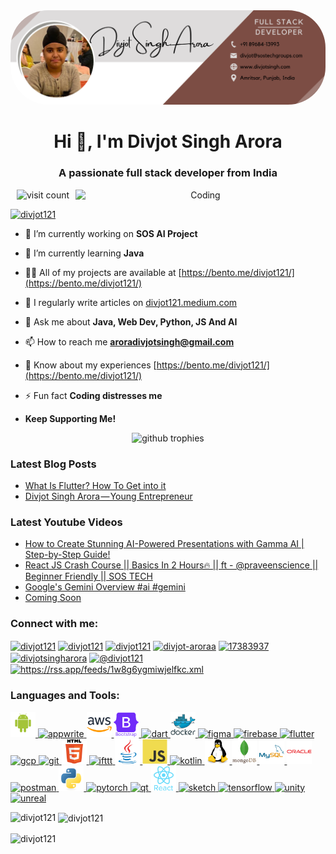 <div align="center">
<img src="./Divjot Singh Arora.png" style="border-radius: 60px;">
<h1 align="center">Hi 👋, I'm Divjot Singh Arora</h1>
<h3 align="center">A passionate full stack developer from India</h3>
<img align="right" alt="Coding" width="400" src="https://cdn.dribbble.com/users/1162077/screenshots/3848914/programmer.gif">
</div>

<div align="center">
  <img src="https://visitcount.itsvg.in/api?id=divjot121&icon=8&color=1" alt="visit count"/>
</div>

<p align="left"> <a href="https://twitter.com/divjot121" target="blank"><img src="https://img.shields.io/twitter/follow/divjot121?logo=twitter&style=for-the-badge" alt="divjot121" /></a> </p>


- 🔭 I’m currently working on **SOS AI Project**

- 🌱 I’m currently learning **Java**

- 👨‍💻 All of my projects are available at [https://bento.me/divjot121/](https://bento.me/divjot121/)

- 📝 I regularly write articles on [divjot121.medium.com](divjot121.medium.com)

- 💬 Ask me about **Java, Web Dev, Python, JS And AI**

- 📫 How to reach me **aroradivjotsingh@gmail.com**

- 📄 Know about my experiences [https://bento.me/divjot121/](https://bento.me/divjot121/)

- ⚡ Fun fact **Coding distresses me**

- **Keep Supporting Me!**

<div align="center">
  <img src="https://github-trophies.vercel.app/?username=divjot121&column=6&margin-w=15&margin-h=15" alt="github trophies"/>
</div>

### Latest Blog Posts
<!-- BLOG-POST-LIST:START -->
- [What Is Flutter? How To Get into it](https://divjot121.medium.com/what-is-flutter-how-to-get-into-it-343cc8232a93?source=rss-b54bcf2ee12c------2)
- [Divjot Singh Arora — Young Entrepreneur](https://divjot121.medium.com/divjot-singh-arora-young-entrepreneur-b0c79a8f1c06?source=rss-b54bcf2ee12c------2)
<!-- BLOG-POST-LIST:END -->

### Latest Youtube Videos
<!-- YOUTUBE-VIDEOS-LIST:START -->
- [How to Create Stunning AI-Powered Presentations with Gamma AI | Step-by-Step Guide!](https://www.youtube.com/watch?v=QlVxH9YJ7wc)
- [React JS Crash Course || Basics In 2 Hours🔥 || ft - @praveenscience || Beginner Friendly || SOS TECH](https://www.youtube.com/watch?v=3nh-D4MJqo0)
- [Google&#39;s Gemini  Overview #ai #gemini](https://www.youtube.com/watch?v=qfqFO66BH4w)
- [Coming Soon](https://www.youtube.com/watch?v=mYBkYk4NDRM)
<!-- YOUTUBE-VIDEOS-LIST:END -->

<h3 align="left">Connect with me:</h3>
<p align="left">
<a href="https://codepen.io/divjot121" target="blank"><img align="center" src="https://raw.githubusercontent.com/rahuldkjain/github-profile-readme-generator/master/src/images/icons/Social/codepen.svg" alt="divjot121" height="30" width="40" /></a>
<a href="https://dev.to/divjot121" target="blank"><img align="center" src="https://raw.githubusercontent.com/rahuldkjain/github-profile-readme-generator/master/src/images/icons/Social/devto.svg" alt="divjot121" height="30" width="40" /></a>
<a href="https://twitter.com/divjot121" target="blank"><img align="center" src="https://raw.githubusercontent.com/rahuldkjain/github-profile-readme-generator/master/src/images/icons/Social/twitter.svg" alt="divjot121" height="30" width="40" /></a>
<a href="https://linkedin.com/in/divjot-aroraa" target="blank"><img align="center" src="https://raw.githubusercontent.com/rahuldkjain/github-profile-readme-generator/master/src/images/icons/Social/linked-in-alt.svg" alt="divjot-aroraa" height="30" width="40" /></a>
<a href="https://stackoverflow.com/users/17383937" target="blank"><img align="center" src="https://raw.githubusercontent.com/rahuldkjain/github-profile-readme-generator/master/src/images/icons/Social/stack-overflow.svg" alt="17383937" height="30" width="40" /></a>
<a href="https://instagram.com/divjotsingharora" target="blank"><img align="center" src="https://raw.githubusercontent.com/rahuldkjain/github-profile-readme-generator/master/src/images/icons/Social/instagram.svg" alt="divjotsingharora" height="30" width="40" /></a>
<a href="https://medium.com/@divjot121" target="blank"><img align="center" src="https://raw.githubusercontent.com/rahuldkjain/github-profile-readme-generator/master/src/images/icons/Social/medium.svg" alt="@divjot121" height="30" width="40" /></a>
<a href="/https://rss.app/feeds/1w8g6ygmiwjelfkc.xml" target="blank"><img align="center" src="https://raw.githubusercontent.com/rahuldkjain/github-profile-readme-generator/master/src/images/icons/Social/rss.svg" alt="https://rss.app/feeds/1w8g6ygmiwjelfkc.xml" height="30" width="40" /></a>
</p>

<h3 align="left">Languages and Tools:</h3>
<p align="left"> <a href="https://developer.android.com" target="_blank" rel="noreferrer"> <img src="https://raw.githubusercontent.com/devicons/devicon/master/icons/android/android-original-wordmark.svg" alt="android" width="40" height="40"/> </a> <a href="https://appwrite.io" target="_blank" rel="noreferrer"> <img src="https://www.vectorlogo.zone/logos/appwriteio/appwriteio-icon.svg" alt="appwrite" width="40" height="40"/> </a> <a href="https://aws.amazon.com" target="_blank" rel="noreferrer"> <img src="https://raw.githubusercontent.com/devicons/devicon/master/icons/amazonwebservices/amazonwebservices-original-wordmark.svg" alt="aws" width="40" height="40"/> </a> <a href="https://getbootstrap.com" target="_blank" rel="noreferrer"> <img src="https://raw.githubusercontent.com/devicons/devicon/master/icons/bootstrap/bootstrap-plain-wordmark.svg" alt="bootstrap" width="40" height="40"/> </a> <a href="https://dart.dev" target="_blank" rel="noreferrer"> <img src="https://www.vectorlogo.zone/logos/dartlang/dartlang-icon.svg" alt="dart" width="40" height="40"/> </a> <a href="https://www.docker.com/" target="_blank" rel="noreferrer"> <img src="https://raw.githubusercontent.com/devicons/devicon/master/icons/docker/docker-original-wordmark.svg" alt="docker" width="40" height="40"/> </a> <a href="https://www.figma.com/" target="_blank" rel="noreferrer"> <img src="https://www.vectorlogo.zone/logos/figma/figma-icon.svg" alt="figma" width="40" height="40"/> </a> <a href="https://firebase.google.com/" target="_blank" rel="noreferrer"> <img src="https://www.vectorlogo.zone/logos/firebase/firebase-icon.svg" alt="firebase" width="40" height="40"/> </a> <a href="https://flutter.dev" target="_blank" rel="noreferrer"> <img src="https://www.vectorlogo.zone/logos/flutterio/flutterio-icon.svg" alt="flutter" width="40" height="40"/> </a> <a href="https://cloud.google.com" target="_blank" rel="noreferrer"> <img src="https://www.vectorlogo.zone/logos/google_cloud/google_cloud-icon.svg" alt="gcp" width="40" height="40"/> </a> <a href="https://git-scm.com/" target="_blank" rel="noreferrer"> <img src="https://www.vectorlogo.zone/logos/git-scm/git-scm-icon.svg" alt="git" width="40" height="40"/> </a> <a href="https://www.w3.org/html/" target="_blank" rel="noreferrer"> <img src="https://raw.githubusercontent.com/devicons/devicon/master/icons/html5/html5-original-wordmark.svg" alt="html5" width="40" height="40"/> </a> <a href="https://ifttt.com/" target="_blank" rel="noreferrer"> <img src="https://www.vectorlogo.zone/logos/ifttt/ifttt-ar21.svg" alt="ifttt" width="40" height="40"/> </a> <a href="https://www.java.com" target="_blank" rel="noreferrer"> <img src="https://raw.githubusercontent.com/devicons/devicon/master/icons/java/java-original.svg" alt="java" width="40" height="40"/> </a> <a href="https://developer.mozilla.org/en-US/docs/Web/JavaScript" target="_blank" rel="noreferrer"> <img src="https://raw.githubusercontent.com/devicons/devicon/master/icons/javascript/javascript-original.svg" alt="javascript" width="40" height="40"/> </a> <a href="https://kotlinlang.org" target="_blank" rel="noreferrer"> <img src="https://www.vectorlogo.zone/logos/kotlinlang/kotlinlang-icon.svg" alt="kotlin" width="40" height="40"/> </a> <a href="https://www.linux.org/" target="_blank" rel="noreferrer"> <img src="https://raw.githubusercontent.com/devicons/devicon/master/icons/linux/linux-original.svg" alt="linux" width="40" height="40"/> </a> <a href="https://www.mongodb.com/" target="_blank" rel="noreferrer"> <img src="https://raw.githubusercontent.com/devicons/devicon/master/icons/mongodb/mongodb-original-wordmark.svg" alt="mongodb" width="40" height="40"/> </a> <a href="https://www.mysql.com/" target="_blank" rel="noreferrer"> <img src="https://raw.githubusercontent.com/devicons/devicon/master/icons/mysql/mysql-original-wordmark.svg" alt="mysql" width="40" height="40"/> </a> <a href="https://www.oracle.com/" target="_blank" rel="noreferrer"> <img src="https://raw.githubusercontent.com/devicons/devicon/master/icons/oracle/oracle-original.svg" alt="oracle" width="40" height="40"/> </a> <a href="https://postman.com" target="_blank" rel="noreferrer"> <img src="https://www.vectorlogo.zone/logos/getpostman/getpostman-icon.svg" alt="postman" width="40" height="40"/> </a> <a href="https://www.python.org" target="_blank" rel="noreferrer"> <img src="https://raw.githubusercontent.com/devicons/devicon/master/icons/python/python-original.svg" alt="python" width="40" height="40"/> </a> <a href="https://pytorch.org/" target="_blank" rel="noreferrer"> <img src="https://www.vectorlogo.zone/logos/pytorch/pytorch-icon.svg" alt="pytorch" width="40" height="40"/> </a> <a href="https://www.qt.io/" target="_blank" rel="noreferrer"> <img src="https://upload.wikimedia.org/wikipedia/commons/0/0b/Qt_logo_2016.svg" alt="qt" width="40" height="40"/> </a> <a href="https://reactjs.org/" target="_blank" rel="noreferrer"> <img src="https://raw.githubusercontent.com/devicons/devicon/master/icons/react/react-original-wordmark.svg" alt="react" width="40" height="40"/> </a> <a href="https://www.sketch.com/" target="_blank" rel="noreferrer"> <img src="https://www.vectorlogo.zone/logos/sketchapp/sketchapp-icon.svg" alt="sketch" width="40" height="40"/> </a> <a href="https://www.tensorflow.org" target="_blank" rel="noreferrer"> <img src="https://www.vectorlogo.zone/logos/tensorflow/tensorflow-icon.svg" alt="tensorflow" width="40" height="40"/> </a> <a href="https://unity.com/" target="_blank" rel="noreferrer"> <img src="https://www.vectorlogo.zone/logos/unity3d/unity3d-icon.svg" alt="unity" width="40" height="40"/> </a> <a href="https://unrealengine.com/" target="_blank" rel="noreferrer"> <img src="https://raw.githubusercontent.com/kenangundogan/fontisto/036b7eca71aab1bef8e6a0518f7329f13ed62f6b/icons/svg/brand/unreal-engine.svg" alt="unreal" width="40" height="40"/> </a> </p>

<p><img align="left" src="https://github-readme-stats.vercel.app/api/top-langs?username=divjot121&show_icons=true&locale=en&layout=compact" alt="divjot121" /></p>

<p>&nbsp;<img align="center" src="https://github-readme-stats.vercel.app/api?username=divjot121&show_icons=true&locale=en" alt="divjot121" /></p>

<p><img align="center" src="https://github-readme-streak-stats.herokuapp.com/?user=divjot121&" alt="divjot121" /></p>
